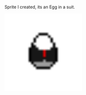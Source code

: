 Sprite I created, its an Egg in a suit.

<div>
  <img src="assets/egg suit.png" alt="egg suit" width = "256px" height = "256px" image-rendering: pixelated />
</div>

